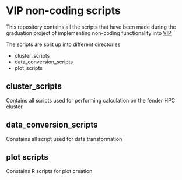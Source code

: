 # VIP non-coding scripts

This repository contains all the scripts that have been made during the graduation project of implementing non-coding functionality into [VIP](https://github.com/molgenis/vip/tree/feat/non-coding) 


The scripts are split up into different directories

- cluster_scripts
- data_conversion_scripts
- plot_scripts


## cluster_scripts

Contains all scripts used for performing calculation on the fender HPC cluster. 

## data_conversion_scripts

Constains all script used for data transformation

## plot scripts

Constains R scripts for plot creation
